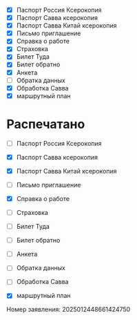 - [x] Паспорт Россия Ксерокопия
- [x] Паспорт Савва ксерокопия
- [x] Паспорт Савва Китай ксерокопия
- [x] Письмо приглашение
- [x] Справка о работе
- [x] Страховка
- [x] Билет Туда
- [x] Билет обратно
- [x] Анкета
- [ ] Обратка данных 
- [x] Обработка Савва
- [x] маршрутный план

# Распечатано
- [ ] Паспорт Россия Ксерокопия
- [x] Паспорт Савва ксерокопия
- [x] Паспорт Савва Китай ксерокопия
- [ ] Письмо приглашение
- [x] Справка о работе
- [ ] Страховка
- [ ] Билет Туда
- [ ] Билет обратно
- [ ] Анкета
- [ ] Обратка данных 
- [ ] Обработка Савва
- [x] маршрутный план




Номер заявления: 2025012448661424750